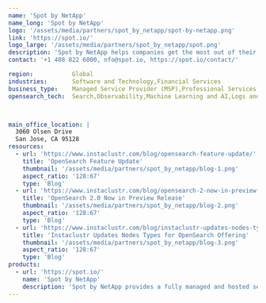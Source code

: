 ```yaml
---
name: 'Spot by NetApp'
name_long: 'Spot by NetApp'
logo: '/assets/media/partners/spot_by_netapp/spot-by-netapp.png'
link: 'https://spot.io/'
logo_large: '/assets/media/partners/spot_by_netapp/spot.png'
description: 'Spot by NetApp helps companies get the most out of their cloud investments. Our CloudOps portfolio helps customers securely and reliably deploy, operate and scale applications and infrastructure in the cloud.'
contact: '+1 408 822 6000, nfo@spot.io, https://spot.io/contact/'

region:           Global
industries:       Software and Technology,Financial Services
business_type:    Managed Service Provider (MSP),Professional Services
opensearch_tech:  Search,Observability,Machine Learning and AI,Logs and Metrics,Migration,Analytics,Security



main_office_location: |
  3060 Olsen Drive
  San Jose, CA 95128
resources:
  - url: 'https://www.instaclustr.com/blog/opensearch-feature-update/'
    title: 'OpenSearch Feature Update'
    thumbnail: '/assets/media/partners/spot_by_netapp/blog-1.png'
    aspect_ratio: '128:67'
    type: 'Blog'
  - url: 'https://www.instaclustr.com/blog/opensearch-2-now-in-preview-release/'
    title: 'OpenSearch 2.0 Now in Preview Release'
    thumbnail: '/assets/media/partners/spot_by_netapp/blog-2.png'
    aspect_ratio: '128:67'
    type: 'Blog'
  - url: 'https://www.instaclustr.com/blog/instaclustr-updates-nodes-types-for-opensearch-offering/'
    title: 'Instaclustr Updates Nodes Types for OpenSearch Offering'
    thumbnail: '/assets/media/partners/spot_by_netapp/blog-3.png'
    aspect_ratio: '128:67'
    type: 'Blog'
products:
  - url: 'https://spot.io/'
    name: 'Spot by NetApp'
    description: 'Spot by NetApp provides a fully managed and hosted service for OpenSearch on your cloud provider of choice under the Apache 2.0 License. Spot also encompass Infrastructure optimization, Management of Cloud Costs, Managed Service for Open Source distributed data platforms, and Infrastructure Security.'
---
```

